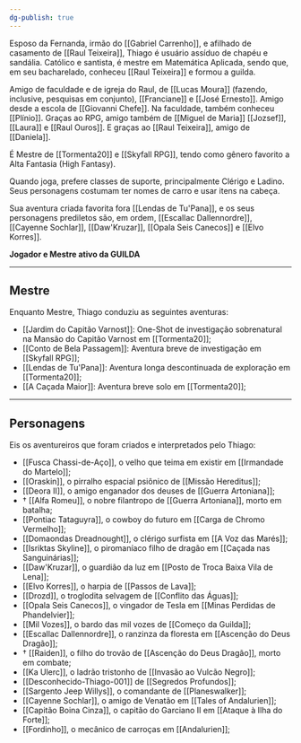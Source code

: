 ```yaml
---
dg-publish: true
---
```

Esposo da Fernanda, irmão do [[Gabriel Carrenho]], e afilhado de casamento de [[Raul Teixeira]], Thiago é usuário assíduo de chapéu e sandália. Católico e santista, é mestre em Matemática Aplicada, sendo que, em seu bacharelado, conheceu [[Raul Teixeira]] e formou a guilda.

Amigo de faculdade e de igreja do Raul, de [[Lucas Moura]] (fazendo, inclusive, pesquisas em conjunto), [[Franciane]] e [[José Ernesto]]. Amigo desde a escola de [[Giovanni Chefe]].
Na faculdade, também conheceu [[Plínio]]. Graças ao RPG, amigo também de [[Miguel de Maria]] [[Jozsef]], [[Laura]] e [[Raul Ouros]].
E graças ao [[Raul Teixeira]], amigo de [[Daniela]].

É Mestre de [[Tormenta20]] e [[Skyfall RPG]], tendo como gênero favorito a Alta Fantasia (High Fantasy).

Quando joga, prefere classes de suporte, principalmente Clérigo e Ladino. Seus personagens costumam ter nomes de carro e usar itens na cabeça.

Sua aventura criada favorita fora [[Lendas de Tu'Pana]], e os seus personagens prediletos são, em ordem, [[Escallac Dallennordre]], [[Cayenne Sochlar]], [[Daw'Kruzar]], [[Opala Seis Canecos]] e [[Elvo Korres]].

**Jogador e Mestre ativo da GUILDA**

---
## Mestre
Enquanto Mestre, Thiago conduziu as seguintes aventuras:
- [[Jardim do Capitão Varnost]]: One-Shot de investigação sobrenatural na Mansão do Capitão Varnost em [[Tormenta20]];
- [[Conto de Bela Passagem]]: Aventura breve de investigação em [[Skyfall RPG]];
- [[Lendas de Tu'Pana]]: Aventura longa descontinuada de exploração em [[Tormenta20]];
- [[A Caçada Maior]]: Aventura breve solo em [[Tormenta20]];
---
## Personagens
Eis os aventureiros que foram criados e interpretados pelo Thiago:
- [[Fusca Chassi-de-Aço]], o velho que teima em existir em [[Irmandade do Martelo]];
- [[Oraskin]], o pirralho espacial psiônico de [[Missão Hereditus]];
- [[Deora II]], o amigo enganador dos deuses de [[Guerra Artoniana]];
- † [[Alfa Romeu]], o nobre filantropo de [[Guerra Artoniana]], morto em batalha;
- [[Pontiac Tataguyra]], o cowboy do futuro em [[Carga de Chromo Vermelho]];
- [[Domaondas Dreadnought]], o clérigo surfista em [[A Voz das Marés]];
- [[Isriktas Skyline]], o piromaníaco filho de dragão em [[Caçada nas Sanguinárias]];
- [[Daw'Kruzar]], o guardião da luz em [[Posto de Troca Baixa Vila de Lena]];
- [[Elvo Korres]], o harpia de [[Passos de Lava]];
- [[Drozd]], o troglodita selvagem de [[Conflito das Águas]];
- [[Opala Seis Canecos]], o vingador de Tesla em [[Minas Perdidas de Phandelvier]];
- [[Mil Vozes]], o bardo das mil vozes de [[Começo da Guilda]];
- [[Escallac Dallennordre]], o ranzinza da floresta em [[Ascenção do Deus Dragão]];
- † [[Raiden]], o filho do trovão de [[Ascenção do Deus Dragão]], morto em combate;
- [[Ka Ulerc]], o ladrão tristonho de [[Invasão ao Vulcão Negro]];
- [[Desconhecido-Thiago-001]] de [[Segredos Profundos]];
- [[Sargento Jeep Willys]], o comandante de [[Planeswalker]];
- [[Cayenne Sochlar]], o amigo de Venatão em [[Tales of Andalurien]];
- [[Capitão Boina Cinza]], o capitão do Garciano II em [[Ataque à Ilha do Forte]];
- [[Fordinho]], o mecânico de carroças em [[Andalurien]];